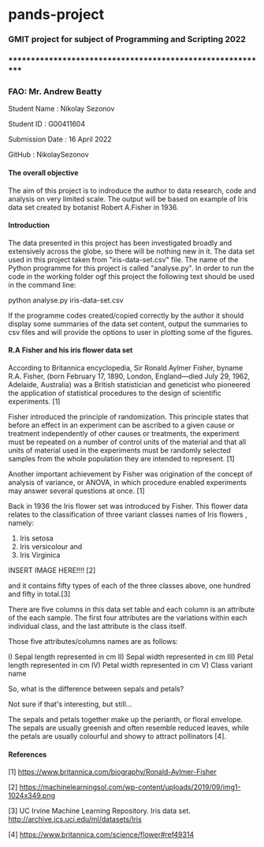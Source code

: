 # pands-project

### GMIT project for subject of Programming and Scripting 2022
### **********************************************************
### FAO: Mr. Andrew Beatty

Student Name        :      Nikolay Sezonov

Student ID          :      G00411604  

Submission Date     :      16 April 2022

GitHub              :      NikolaySezonov      


#### The overall objective

The aim of this project is to indroduce the author to data research, code and analysis on very limited scale. The output will be based on example of Iris data set created by botanist Robert A.Fisher in 1936.

#### Introduction

The data presented in this project has been investigated broadly and extensively across the globe, so there will be nothing new in it. The data set used in this project taken from "iris-data-set.csv" file. The name of the Python programme for this project is called "analyse.py". In order to run the code in the working folder ogf this project the following text should be used in the command line:

python analyse.py iris-data-set.csv

If the programme codes created/copied correctly by the author it should display some summaries of the data set content, output the summaries to csv files and will provide the options to user in plotting some of the figures.

#### R.A Fisher and his iris flower data set

According to Britannica encyclopedia, Sir Ronald Aylmer Fisher, byname R.A. Fisher, (born February 17, 1890, London, England—died July 29, 1962, Adelaide, Australia) was a British statistician and geneticist who pioneered the application of statistical procedures to the design of scientific experiments. [1]

Fisher introduced the principle of randomization. This principle states that before an effect in an experiment can be ascribed to a given cause or treatment independently of other causes or treatments, the experiment must be repeated on a number of control units of the material and that all units of material used in the experiments must be randomly selected samples from the whole population they are intended to represent. [1]

Another important achievement by Fisher was origination of the concept of analysis of variance, or ANOVA, in which procedure enabled experiments may answer several questions at once. [1]

Back in 1936 the Iris flower set was introduced by Fisher. This flower data relates to the classification of three variant classes names of Iris flowers , namely:

1) Iris setosa
2) Iris versicolour and
3) Iris Virginica

INSERT IMAGE HERE!!!! [2]

and it contains fifty types of each of the three classes above, one hundred and fifty in total.[3]

There are five columns in this data set table and each column is an attribute of the each sample.
The first four attributes are the variations within each individual class, and the last attribute is the class itself. 

Those five attributes/columns names are as follows:

I)      Sepal length         represented in cm
II)     Sepal width          represented in cm
III)    Petal length         represented in cm
IV)     Petal width          represented in cm
V)      Class variant name

So, what is the difference between sepals and petals? 

Not sure if that's interesting, but still...

The sepals and petals together make up the perianth, or floral envelope. The sepals are usually greenish and often resemble reduced leaves, while the petals are usually colourful and showy to attract pollinators [4].



#### References
[1] https://www.britannica.com/biography/Ronald-Aylmer-Fisher

[2] https://machinelearningsol.com/wp-content/uploads/2019/09/img1-1024x349.png

[3] UC Irvine Machine Learning Repository. Iris data set. http://archive.ics.uci.edu/ml/datasets/Iris

[4] https://www.britannica.com/science/flower#ref49314






